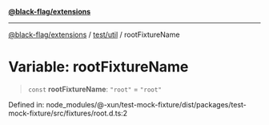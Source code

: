 [**@black-flag/extensions**](../../../README.md)

***

[@black-flag/extensions](../../../README.md) / [test/util](../README.md) / rootFixtureName

# Variable: rootFixtureName

> `const` **rootFixtureName**: `"root"` = `"root"`

Defined in: node\_modules/@-xun/test-mock-fixture/dist/packages/test-mock-fixture/src/fixtures/root.d.ts:2
